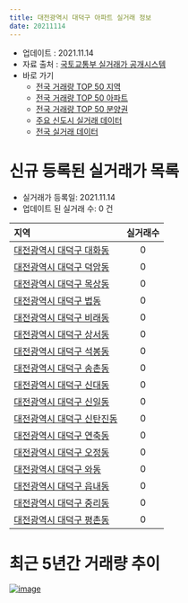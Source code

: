 ```yaml
---
title: 대전광역시 대덕구 아파트 실거래 정보
date: 20211114
---
```


* 업데이트 : 2021.11.14
* 자료 출처 : [국토교통부 실거래가 공개시스템](http://rt.molit.go.kr)
* 바로 가기
    * [전국 거래량 TOP 50 지역](https://apt-info.github.io/apt-trade-info/tr)
    * [전국 거래량 TOP 50 아파트](https://apt-info.github.io/apt-trade-info/ta)
    * [전국 거래량 TOP 50 분양권](https://apt-info.github.io/apt-trade-info/tb)
    * [주요 신도시 실거래 데이터](https://apt-info.github.io/apt-trade-info/newtown)
    * [전국 실거래 데이터](https://apt-info.github.io/apt-trade-info/all)



<script async src="https://pagead2.googlesyndication.com/pagead/js/adsbygoogle.js"></script>
<!-- 기본광고 -->
<ins class="adsbygoogle"
     style="display:block"
     data-ad-client="ca-pub-1142216861245946"
     data-ad-slot="4805727019"
     data-ad-format="auto"
     data-full-width-responsive="true"></ins>
<script>
     (adsbygoogle = window.adsbygoogle || []).push({});
</script>


# 신규 등록된 실거래가 목록

* 실거래가 등록일: 2021.11.14
* 업데이트 된 실거래 수: 0 건


|지역|실거래수|
|:---|:---:|
|[대전광역시 대덕구 대화동](https://apt-info.github.io/apt-trade-info/r745)|0|
|[대전광역시 대덕구 덕암동](https://apt-info.github.io/apt-trade-info/r756)|0|
|[대전광역시 대덕구 목상동](https://apt-info.github.io/apt-trade-info/r755)|0|
|[대전광역시 대덕구 법동](https://apt-info.github.io/apt-trade-info/r751)|0|
|[대전광역시 대덕구 비래동](https://apt-info.github.io/apt-trade-info/r753)|0|
|[대전광역시 대덕구 상서동](https://apt-info.github.io/apt-trade-info/r759)|0|
|[대전광역시 대덕구 석봉동](https://apt-info.github.io/apt-trade-info/r754)|0|
|[대전광역시 대덕구 송촌동](https://apt-info.github.io/apt-trade-info/r750)|0|
|[대전광역시 대덕구 신대동](https://apt-info.github.io/apt-trade-info/r748)|0|
|[대전광역시 대덕구 신일동](https://apt-info.github.io/apt-trade-info/r758)|0|
|[대전광역시 대덕구 신탄진동](https://apt-info.github.io/apt-trade-info/r757)|0|
|[대전광역시 대덕구 연축동](https://apt-info.github.io/apt-trade-info/r747)|0|
|[대전광역시 대덕구 오정동](https://apt-info.github.io/apt-trade-info/r744)|0|
|[대전광역시 대덕구 와동](https://apt-info.github.io/apt-trade-info/r749)|0|
|[대전광역시 대덕구 읍내동](https://apt-info.github.io/apt-trade-info/r746)|0|
|[대전광역시 대덕구 중리동](https://apt-info.github.io/apt-trade-info/r752)|0|
|[대전광역시 대덕구 평촌동](https://apt-info.github.io/apt-trade-info/r760)|0|



<script async src="https://pagead2.googlesyndication.com/pagead/js/adsbygoogle.js"></script>
<!-- 기본광고 -->
<ins class="adsbygoogle"
     style="display:block"
     data-ad-client="ca-pub-1142216861245946"
     data-ad-slot="4805727019"
     data-ad-format="auto"
     data-full-width-responsive="true"></ins>
<script>
     (adsbygoogle = window.adsbygoogle || []).push({});
</script>


# 최근 5년간 거래량 추이


<div style="width:100%;">
    <canvas id="deal_progress" height="200"></canvas>
</div>

<script>
new Chart(document.getElementById("deal_progress"), {
    type: 'line',
    data: {
        labels: ['16.01','16.02','16.03','16.04','16.05','16.06','16.07','16.08','16.09','16.10','16.11','16.12','17.01','17.02','17.03','17.04','17.05','17.06','17.07','17.08','17.09','17.10','17.11','17.12','18.01','18.02','18.03','18.04','18.05','18.06','18.07','18.08','18.09','18.10','18.11','18.12','19.01','19.02','19.03','19.04','19.05','19.06','19.07','19.08','19.09','19.10','19.11','19.12','20.01','20.02','20.03','20.04','20.05','20.06','20.07','20.08','20.09','20.10','20.11','20.12','21.01','21.02','21.03','21.04','21.05','21.06','21.07','21.08','21.09','21.10','21.11'],
        datasets: [{
            label: '매매/분양권',
            data: [152,143,203,201,176,177,204,191,183,245,209,149,157,219,252,196,234,259,192,202,181,180,180,145,172,175,228,158,127,146,108,115,108,149,246,195,141,140,150,148,383,178,211,278,318,328,366,340,318,431,375,321,562,468,286,233,198,303,319,328,237,229,305,250,257,200,173,168,171,143,22],
            borderColor: "rgba(66, 133, 243, 1)",
            backgroundColor: "rgba(66, 133, 243, 0.05)",
            borderWidth: 1,
            pointRadius: 0,
            fill: false,
            lineTension: 0
        },{
            label: '전/월세',
            data: [150,147,150,113,138,103,114,108,108,128,122,119,101,146,147,125,107,135,96,90,102,117,141,121,138,138,152,107,106,102,82,85,103,135,105,99,125,114,138,117,103,106,96,91,93,117,125,150,113,163,98,113,127,137,127,180,191,219,214,120,139,105,109,98,128,92,127,79,84,102,23],
            borderColor: "rgba(255, 90, 0, 1)",
            backgroundColor: "rgba(255, 90, 0, 0.05)",
            borderWidth: 1,
            pointRadius: 0,
            fill: false,
            lineTension: 0
        },{
            label: '합계',
            data: [302,290,353,314,314,280,318,299,291,373,331,268,258,365,399,321,341,394,288,292,283,297,321,266,310,313,380,265,233,248,190,200,211,284,351,294,266,254,288,265,486,284,307,369,411,445,491,490,431,594,473,434,689,605,413,413,389,522,533,448,376,334,414,348,385,292,300,247,255,245,45],
            borderColor: "rgba(0, 0, 0, 1)",
            backgroundColor: "rgba(0, 0, 0, 0.03)",
            borderWidth: 0.1,
            pointRadius: 0,
            fill: true,
            lineTension: 0
        }
        ]
    },
    options: {
        responsive: true,
        title: {
            display: false
        },
        tooltips: {
            mode: 'index',
            intersect: false
        },
        hover: {
            mode: 'nearest',
            intersect: true
        },
        scales: {
            xAxes: [{
                display: true,
                scaleLabel: {
                    display: true,
                    labelString: '년/월'
                }
            }],
            yAxes: [{
                display: true,
                ticks: {
                    suggestedMin: 0,
                },
                scaleLabel: {
                    display: true,
                    labelString: '실거래 수'
                }
            }]
        }
    }
});

</script>


[![image](https://apt-info.github.io/images/2020-01-03-apt-trade-info/1024x500.png)](https://play.google.com/store/apps/details?id=com.aptinfo.apttradeinfo)

